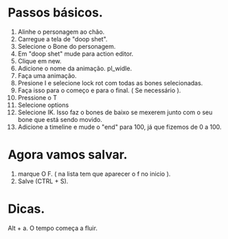 # Passos básicos.

1. Alinhe o personagem ao chão.
2. Carregue a tela de "doop shet".
3. Selecione o Bone do personagem.
4. Em "doop shet" mude para action editor.
5. Clique em new.
6. Adicione o nome da animação. pl_widle.
7. Faça uma animação.
8. Presione I e selecione lock rot com todas as bones selecionadas.
9. Faça isso para o começo e para o final. ( Se necessário ).
10. Pressione o T
11. Selecione options
12. Selecione IK. Isso faz o bones de baixo se mexerem junto com o seu bone que está sendo movido.
13. Adicione a timeline e mude o "end" para 100, já que fizemos de 0 a 100.

# Agora vamos salvar.
1. marque O F. ( na lista tem que aparecer o f no inicio ).
2. Salve (CTRL + S).

# Dicas.
Alt + a. O tempo começa a fluir.

